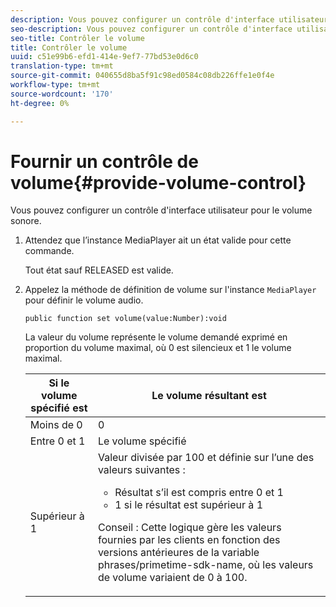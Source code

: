```yaml
---
description: Vous pouvez configurer un contrôle d'interface utilisateur pour le volume sonore.
seo-description: Vous pouvez configurer un contrôle d'interface utilisateur pour le volume sonore.
seo-title: Contrôler le volume
title: Contrôler le volume
uuid: c51e99b6-efd1-414e-9ef7-77bd53e0d6c0
translation-type: tm+mt
source-git-commit: 040655d8ba5f91c98ed0584c08db226ffe1e0f4e
workflow-type: tm+mt
source-wordcount: '170'
ht-degree: 0%

---
```



# Fournir un contrôle de volume{#provide-volume-control}

Vous pouvez configurer un contrôle d&#39;interface utilisateur pour le volume sonore.

1. Attendez que l’instance MediaPlayer ait un état valide pour cette commande.

   Tout état sauf RELEASED est valide.
1. Appelez la méthode de définition de volume sur l&#39;instance `MediaPlayer` pour définir le volume audio.

   ```
   public function set volume(value:Number):void
   ```

   La valeur du volume représente le volume demandé exprimé en proportion du volume maximal, où 0 est silencieux et 1 le volume maximal.

   <table id="table_144A2B1260374FBE8D976194F602DDC7"> 
   <thead> 
   <tr> 
      <th colname="col1" class="entry"> Si le volume spécifié est </th> 
      <th colname="col2" class="entry"> Le volume résultant est </th> 
   </tr> 
   </thead>
   <tbody> 
   <tr> 
      <td colname="col1"> Moins de 0 </td> 
      <td colname="col2"> 0 </td> 
   </tr> 
   <tr> 
      <td colname="col1"> Entre 0 et 1 </td> 
      <td colname="col2"> Le volume spécifié </td> 
   </tr> 
   <tr> 
      <td colname="col1"> Supérieur à 1 </td> 
      <td colname="col2"> Valeur divisée par 100 et définie sur l’une des valeurs suivantes : 
      <ul id="ul_8C2282F0EDC44A408820F5768709214F"> 
      <li id="li_B00BC6F4812D4000891358F762C8E492">Résultat s’il est compris entre 0 et 1 </li> 
      <li id="li_03B7F30662554F299320040CAC2DEB7A">1 si le résultat est supérieur à 1 </li> 
      </ul> <p>Conseil :  Cette logique gère les valeurs fournies par les clients en fonction des versions antérieures de la variable 
      <span class="codeph">phrases/primetime-sdk-name</span>, où les valeurs de volume variaient de 0 à 100. </p> </td> 
   </tr> 
   </tbody> 
   </table>
